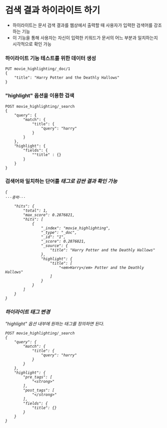 # 검색 결과 하이라이트 하기
- 하이라이트는 문서 검색 결과를 웹상에서 출력할 때 사용자가 입력한 검색어를 강조하는 기능
- 이 기능을 통해 사용자는 자신이 입력한 키워드가 문서의 어느 부분과 일치하는지 시각적으로 확인 가능

### 하이라이트 기능 테스트를 위한 데이터 생성
```
PUT movie_highlighting/_doc/1
{
    "title": "Harry Potter and the Deathly Hallows"
}
```

### "highlight" 옵션을 이용한 검색
```
POST movie_highlighting/_search
{
    "query": {
        "match": {
            "title": {
                "query": "harry"
            }
        }
    },
    "highlight": {
        "fields": {
            ""title" : {}
        }
    }
}
```

### 검색어와 일치하는 단어를 <em> 태그로 감싼 결과 확인 가능
```
{
···중략···

    "hits": {
        "total": 1,
        "max_score": 0.2876821,
        "hits": [
            {
                "_index": "movie_highlighting",
                "_type": "_doc",
                "_id": "1",
                "_score": 0.2876821,
                "_source": {
                    "title": "Harry Potter and the Deathly Hallows"
                },
                "highlight": {
                    "title": [
                        "<em>Harry</em> Potter and the Deathly Hallows"
                    ]
                }
            }
        ]
    }
}
```

### 하이라이트 태그 변경
"highlight" 옵션 내부에 원하는 태그를 정의하면 된다.
```
POST movie_highlighting/_search
{
    "query": {
        "match": {
            "title": {
                "query": "harry"
            }
        }
    },
    "highlight": {
        "pre_tags": [
            "<strong>"
        ],
        "post_tags": [
            "</strong>"
        ],
        "fields": {
            "title": {}
        }
    }
}
```